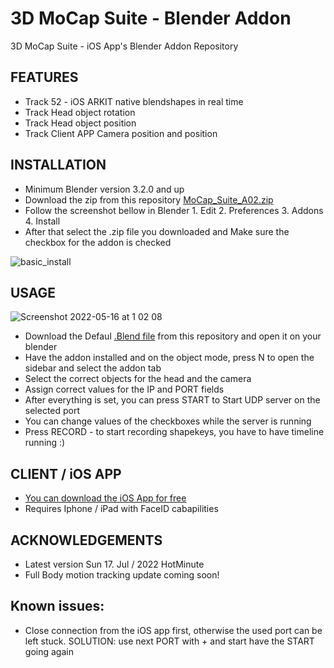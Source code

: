 # 3D MoCap Suite - Blender Addon
3D MoCap Suite - iOS App's Blender Addon Repository

## FEATURES

* Track 52 - iOS ARKIT native blendshapes in real time
* Track Head object rotation 
* Track Head object position
* Track Client APP Camera position and position

## INSTALLATION

* Minimum Blender version 3.2.0 and up 
* Download the zip from this repository [MoCap_Suite_A02.zip](https://github.com/bnidz/3DMoCapSuite/blob/main/MoCap_Suite_A02.zip)
* Follow the screenshot bellow in Blender 1. Edit 2. Preferences 3. Addons 4. Install 
* After that select the .zip file you downloaded and Make sure the checkbox for the addon is checked

![basic_install](https://user-images.githubusercontent.com/31888418/168494888-5729e649-5470-430f-a990-cf2a811f055c.png)

## USAGE
 
![Screenshot 2022-05-16 at 1 02 08](https://user-images.githubusercontent.com/31888418/168495701-77147539-ee65-4f47-b8c5-f69bba1c39b3.png)

* Download the Defaul [.Blend file](https://github.com/bnidz/3DMoCapSuite/blob/main/3DMoCapSuite_Default_BlendFile_A001.blend) from this repository and open it on your blender
* Have the addon installed and on the object mode, press N to open the sidebar and select the addon tab
* Select the correct objects for the head and the camera 
* Assign correct values for the IP and PORT fields
* After everything is set, you can press START to Start UDP server on the selected port
* You can change values of the checkboxes while the server is running
* Press RECORD - to start recording shapekeys, you have to have timeline running :)

## CLIENT / iOS APP
* [You can download the iOS App for free ](https://apps.apple.com/us/app/mocap-suite/id1628689936)
* Requires Iphone / iPad with FaceID cabapilities 

## ACKNOWLEDGEMENTS
* Latest version Sun 17. Jul / 2022 HotMinute
* Full Body motion tracking update coming soon!


## Known issues:
* Close connection from the iOS app first, otherwise the used port can be left stuck. SOLUTION: use next PORT with + and start have the START going again

